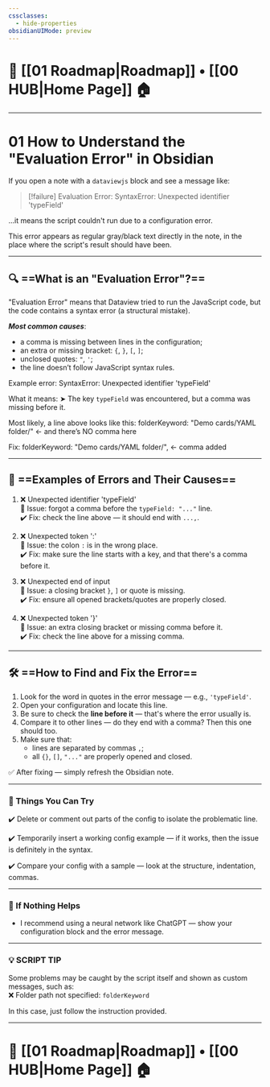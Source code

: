 ```yaml
---
cssclasses:
  - hide-properties
obsidianUIMode: preview
---
```


# 🧭 [[01 Roadmap|Roadmap]] • [[00 HUB|Home Page]] 🏠
---
# **01 How to Understand the "Evaluation Error" in Obsidian**

If you open a note with a `dataviewjs` block and see a message like:

> [!failure]
> Evaluation Error: SyntaxError: Unexpected identifier 'typeField'

...it means the script couldn't run due to a configuration error.

This error appears as regular gray/black text directly in the note, in the place where the script's result should have been.

---
## 🔍 ==**What is an "Evaluation Error"?**==

"Evaluation Error" means that Dataview tried to run the JavaScript code,
but the code contains a syntax error (a structural mistake).

**_Most common causes_**:
- a comma is missing between lines in the configuration;
- an extra or missing bracket: `{`, `}`, `[`, `]`;
- unclosed quotes: `"`, `'`;
- the line doesn’t follow JavaScript syntax rules.

Example error:
  SyntaxError: Unexpected identifier 'typeField'

What it means:
  ➤ The key `typeField` was encountered, but a comma was missing before it.

Most likely, a line above looks like this:
  folderKeyword: "Demo cards/YAML folder/"   ← and there’s NO comma here

Fix:
  folderKeyword: "Demo cards/YAML folder/",  ← comma added

---
## 🔎 **==Examples of Errors and Their Causes==**

1. ❌ Unexpected identifier 'typeField'  
   📌 Issue: forgot a comma before the `typeField: "..."` line.  
   ✔️ Fix: check the line above — it should end with `...,`.

2. ❌ Unexpected token ':'  
   📌 Issue: the colon `:` is in the wrong place.  
   ✔️ Fix: make sure the line starts with a key, and that there's a comma before it.

3. ❌ Unexpected end of input  
   📌 Issue: a closing bracket `}`, `]` or quote is missing.  
   ✔️ Fix: ensure all opened brackets/quotes are properly closed.

4. ❌ Unexpected token '}'  
   📌 Issue: an extra closing bracket or missing comma before it.  
   ✔️ Fix: check the line above for a missing comma.

---
## 🛠️ **==How to Find and Fix the Error==**

1. Look for the word in quotes in the error message — e.g., `'typeField'`.
2. Open your configuration and locate this line.
3. Be sure to check the **line before it** — that's where the error usually is.
4. Compare it to other lines — do they end with a comma? Then this one should too.
5. Make sure that:
   - lines are separated by commas `,`;
   - all `{}`, `[]`, `"..."` are properly opened and closed.

✅ After fixing — simply refresh the Obsidian note.

---
### 🧪 Things You Can Try

✔️ Delete or comment out parts of the config to isolate the problematic line.

✔️ Temporarily insert a working config example — if it works,
then the issue is definitely in the syntax.

✔️ Compare your config with a sample — look at the structure, indentation, commas.

---
### 📌 If Nothing Helps

- I recommend using a neural network like ChatGPT — show your configuration block and the error message.

---
### 💡 SCRIPT TIP

Some problems may be caught by the script itself and shown as custom messages, such as:  
  ❌ Folder path not specified: `folderKeyword`

In this case, just follow the instruction provided.

---
# 🧭 [[01 Roadmap|Roadmap]] • [[00 HUB|Home Page]] 🏠